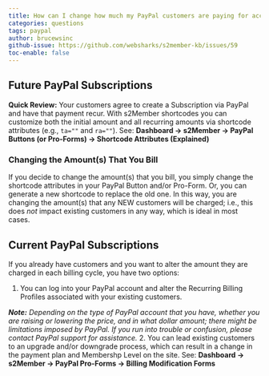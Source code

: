 ```yaml
---
title: How can I change how much my PayPal customers are paying for access?
categories: questions
tags: paypal
author: brucewsinc
github-issue: https://github.com/websharks/s2member-kb/issues/59
toc-enable: false
---
```


## Future PayPal Subscriptions

**Quick Review:** Your customers agree to create a Subscription via PayPal and have that payment recur. With s2Member shortcodes you can customize both the initial amount and all recurring amounts via shortcode attributes (e.g., `ta=""` and `ra=""`). See: **Dashboard → s2Member → PayPal Buttons (or Pro-Forms) → Shortcode Attributes (Explained)**

### Changing the Amount(s) That You Bill

If you decide to change the amount(s) that you bill, you simply change the shortcode attributes in your PayPal Button and/or Pro-Form. Or, you can generate a new shortcode to replace the old one. In this way, you are changing the amount(s) that any NEW customers will be charged; i.e., this does _not_ impact existing customers in any way, which is ideal in most cases.

## Current PayPal Subscriptions

If you already have customers and you want to alter the amount they are charged in each billing cycle, you have two options:

<div class="li-margins"></div>

1. You can log into your PayPal account and alter the Recurring Billing Profiles associated with your existing customers.
  
  _**Note:** Depending on the type of PayPal account that you have, whether you are raising or lowering the price, and in what dollar amount; there might be limitations imposed by PayPal. If you run into trouble or confusion, please contact PayPal support for assistance._
2. You can lead existing customers to an upgrade and/or downgrade process, which can result in a change in the payment plan and Membershp Level on the site. See: **Dashboard → s2Member → PayPal Pro-Forms → Billing Modification Forms**
